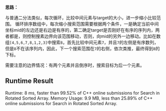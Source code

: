 **思路：**

与普通二分法类似，每次循环，比较中间元素与target的大小，进一步缩小比较范围。
循环排序数组中，每次缩小搜索范围需要根据两个条件，一是确定当前中间坐标mid的左边还是右边是有序的，第二确定target是否刚好在有序的序列内，两者都是，则控制搜素边界向该范围移动，否则，向mid的另外一边移动。比如在数组`[4,5,6,7,8,1,2,3]`中搜索`8`，首先比较中间元素`7`，并且`7`的左侧是有序数列，但是`8`不在该序列内，因此，下一个搜索范围在`7`的右侧，依次类推，最终得到`8`的下标。

需要注意的边界情况：有两个元素并且倒序时，搜索目标为后一个元素。

Runtime Result
--------
Runtime: 8 ms, faster than 99.52% of C++ online submissions for Search in Rotated Sorted Array.
Memory Usage: 9.9 MB, less than 25.89% of C++ online submissions for Search in Rotated Sorted Array.
